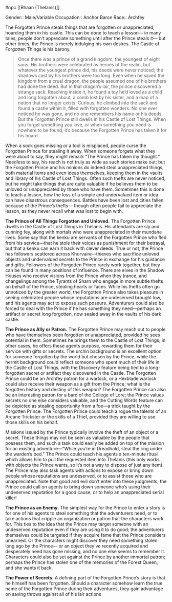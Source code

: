  #npc [[Rhaan (Thelanis)]]

Gender:: Male/Variable
Occupation:: Anchor Baron
Race:: Archfey

The Forgotten Prince steals things that are forgotten or unappreciated, hoarding them in his castle. This can be done to teach a lesson— in many tales, people don’t appreciate something until after the Prince steals it— but other times, the Prince is merely indulging his own desires. The Castle of Forgotten Things is his barony.

>Once there was a prince of a grand kingdom, the youngest of eight sons. His brothers were celebrated as heroes of the realm, but whatever the youngest prince did, his deeds were never noticed; the shadows cast by his brothers were too long. Even when he saved the kingdom from a cruel dragon, the people assumed one of his brothers had done the deed. But in that dragon’s lair, the prince discovered a strange sack. Reaching inside it, he found a toy he’d loved as a child and long forgotten about, a comb lost by his sister, and a map of a nation that no longer exists. Curious, he climbed into the sack and found a castle within it, filled with forgotten wonders. No one ever noticed he was gone, and no one remembers his name or his deeds. But the Forgotten Prince still dwells in his Castle of Lost Things. When you forget something you love, or when something you need is nowhere to be found, it’s because the Forgotten Prince has taken it for his hoard.

When a sock goes missing or a tool is misplaced, people curse the Forgotten Prince for stealing it away. When someone forgets what they were about to say, they might remark “The Prince has taken my thought.” Needless to say, his reach is not truly as wide as such stories make out; but the Forgotten Prince and his minions do indeed steal unappreciated things, both material items and even ideas themselves, keeping them in the vaults and library of his Castle of Lost Things. Often such thefts are never noticed, but he might take things that are quite valuable if he believes them to be unloved or unappreciated by those who have them. Sometimes this is done to teach a lesson, how the loss of a simple and undervalued item or idea can have disastrous consequences. Battles have been lost and cities fallen because of the Prince’s thefts— though often people fail to appreciate the lesson, as they never recall what was lost to begin with.

**The Prince of All Things Forgotten and Unloved.** The Forgotten Prince dwells in the Castle of Lost Things in Thelanis. His attendants are sly and cunning fey, along with mortals who were unappreciated in their mundane lives. Some say that the kenku are servants of the Forgotten Prince who fled from his service—that he stole their voices as punishment for their betrayal, but that a kenku can earn it back with clever deeds. True or not, the Prince has followers scattered across Khorvaire—thieves who sacrifice unloved objects and undervalued secrets to the Prince in exchange for his guidance and gifts. Followers of the Forgotten Prince rarely work together, but they can be found in many positions of influence. There are elves in the Shadow Houses who receive visions from the Prince when they trance, and changelings among the Tyrants of Sharn who engage in more subtle thefts on behalf of the Prince, stealing hearts or faces. While his thefts often go unnoticed by the greater world, the Forgotten Prince also takes pleasure in seeing celebrated people whose reputations are undeserved brought low, and his agents may act to expose such poseurs. Adventurers could also be forced to deal with the Prince if he has something they need—perhaps an artifact or secret long forgotten, now sealed away in the vaults of his dark castle.

**The Prince as Ally or Patron.** The Forgotten Prince may reach out to people who have themselves been forgotten or unappreciated, provided he sees potential in them. Sometimes he brings them to the Castle of Lost Things; in other cases, he offers these agents purpose, rewarding them for their service with gifts or secrets. The urchin background is an excellent option for someone forgotten by the world but chosen by the Prince, while the hermit background could reflect someone who spent much of their life in the Castle of Lost Things, with the Discovery feature being tied to a long-forgotten secret or artifact they discovered in the Castle. The Forgotten Prince could be an Archfey patron for a warlock, or a Hexblade warlock could also receive their weapon as a gift from the Prince; what is the forgotten history and destiny of this weapon? The Forgotten Prince can also be an interesting patron for a bard of the College of Lore; the Prince values secrets no one else considers valuable, and the Cutting Words feature can be depicted as stealing opportunity from a foe—a trick taught by the Forgotten Prince. The Forgotten Prince could teach a rogue the talents of an Arcane Trickster or the skills of a Thief, provided they are willing to use those skills on his behalf.

Missions issued by the Prince typically involve the theft of an object or a secret. These things may not be seen as valuable by the people that possess them, and such a task could easily be added on top of the mission for an existing adventure—“While you’re in Dreadhold, steal the ring under the warden’s bed.” The Prince could teach his agents a ten-minute ritual which allows him to pull the requested item into Thelanis (this only works with objects the Prince wants, so it’s not a way to dispose of just any item). The Prince may also task agents with actions to expose or bring down people whose reputations are undeserved, or to assist those who are unappreciated. Note that good and evil don’t enter into these judgments; the Prince could call on agents to bring down someone who’s using their undeserved reputation for a good cause, or to help an unappreciated serial killer!

**The Prince as an Enemy.** The simplest way for the Prince to enter a story is for one of his agents to steal something that the adventurers need, or to take actions that cripple an organization or patron that the characters work for. This ties to the idea that the Prince may target someone with an undeserved reputation even if they are using it to do good; the adventurers themselves could be targeted if they acquire fame that the Prince considers unearned. Or the characters might discover they need something stolen long ago by the Prince— or an object they’ve recently acquired and desperately need has gone missing, and no one else seems to remember it. Characters could also be set against the Prince by another immortal patron; perhaps the Prince has stolen one of the memories of the Forest Queen, and she wants it back.

**The Power of Secrets.** A defining part of the Forgotten Prince’s story is that he himself has been forgotten. Should a character somehow learn the true name of the Forgotten Prince during their adventures, they gain advantage on saving throws against all of his lair actions
